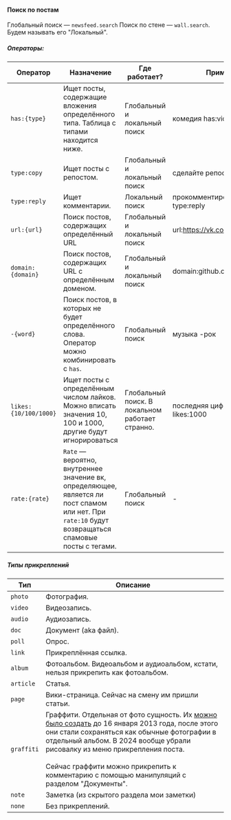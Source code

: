 #### Поиск по постам

Глобальный поиск — `newsfeed.search`
Поиск по стене — `wall.search`. Будем называть его "Локальный".

##### Операторы:

|Оператор|Назначение|Где работает?|Пример|
|--|--|--|--|
|`has:{type}`|Ищет посты, содержащие вложения определённого типа. Таблица с типами находится ниже.|Глобальный и локальный поиск|комедия has:video|
|`type:copy`|Ищет посты с репостом.|Глобальный и локальный поиск|сделайте репост type:copy|
|`type:reply`|Ищет комментарии.|Локальный поиск|прокомментировал type:reply|
|`url:{url}`|Поиск постов, содержащих определённый URL|Глобальный и локальный поиск|url:https://vk.com/profile.php|
|`domain:{domain}`|Поиск постов, содержащих URL с определённым доменом.|Глобальный и локальный поиск|domain:github.com|
|`-{word}`|Поиск постов, в которых не будет определённого слова. Оператор можно комбинировать с `has`.|Глобальный поиск|музыка -рок|
|`likes:{10/100/1000}`|Ищет посты с определённым числом лайков. Можно вписать значения 10, 100 и 1000, другие будут игнорироваться|Глобальный поиск. В локальном работает странно.|последняя цифра лайка likes:1000|
|`rate:{rate}`|`Rate` — вероятно, внутреннее значение вк, определяющее, является ли пост спамом или нет. При `rate:10` будут возвращаться спамовые посты с тегами.|Глобальный поиск|-|


##### Типы прикреплений

|Тип|Описание|
|--|--|
|`photo`|Фотография.|
|`video`|Видеозапись.|
|`audio`|Аудиозапись.|
|`doc`|Документ (aka файл).|
|`poll`|Опрос.|
|`link`|Прикреплённая ссылка.|
|`album`|Фотоальбом. Видеоальбом и аудиоальбом, кстати, нельзя прикрепить как фотоальбом.|
|`article`|Статья.|
|`page`|Вики-страница. Сейчас на смену им пришли статьи.|
|`graffiti`|Граффити. Отдельная от фото сущность. Их [можно было создать](http://vk.com/graffiti.php?act=draw&to_id=0) до 16 января 2013 года, после этого они стали сохраняться как обычные фотографии в отдельный альбом. В 2024 вообще убрали рисовалку из меню прикрепления поста. <br><br>Сейчас граффити можно прикрепить к комментарию с помощью манипуляций с разделом "Документы".|
|`note`|Заметка (из скрытого раздела мои заметки)|
|`none`|Без прикреплений.|
